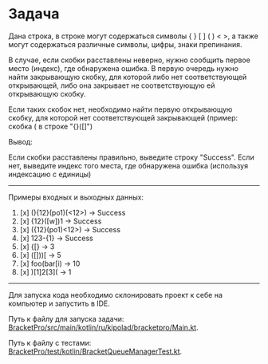 # Задача

Дана строка, в строке могут содержаться символы { } [ ] ( ) < >, а также могут содержаться различные символы, цифры, знаки препинания.

В случае, если скобки расставлены неверно, нужно сообщить первое место (индекс), где обнаружена ошибка. В первую очередь нужно найти закрывающую скобку, для которой либо нет соответствующей открывающей, либо она закрывает не соответствующую ей открывающую скобку.

Если таких скобок нет, необходимо найти первую открывающую скобку, для которой нет соответствующей закрывающей (пример: скобка ( в строке "{}([]")

Вывод:

Если скобки расставлены правильно, выведите строку "Success". Если нет, выведите индекс того места, где обнаружена ошибка (используя индексацию с единицы)
***
Примеры входных и выходных данных:

1. [x] (){12}(po1)(<12>) → Success
2. [x] {12}([w])1 → Success
3. [x] ({12}(po1)<12>) → Success
4. [x] 123-{1} → Success
5. [x] {[} → 3
6. [x] ([]))[ → 5
7. [x] foo(bar[i) → 10
8. [x] )[1]2[3]( → 1

***
Для запуска кода необходимо склонировать проект к себе на компьютер и запустить в IDE.

Путь к файлу для запуска задачи: [BracketPro/src/main/kotlin/ru/kipolad/bracketpro/Main.kt](src/main/kotlin/ru/kipolad/bracketpro/Main.kt).

Путь к файлу с тестами: [BracketPro/test/kotlin/BracketQueueManagerTest.kt](src/test/kotlin/BracketQueueManagerTest.kt).

